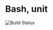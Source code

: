 # Bash, unit

![Build Status](https://travis-ci.org/cyber-dojo-languages/bash-unit.svg?branch=master)
